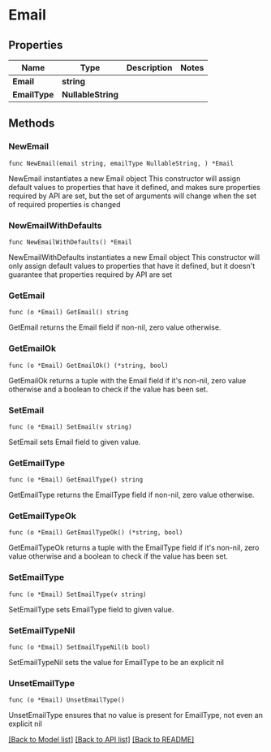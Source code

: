 # Email

## Properties

Name | Type | Description | Notes
------------ | ------------- | ------------- | -------------
**Email** | **string** |  | 
**EmailType** | **NullableString** |  | 

## Methods

### NewEmail

`func NewEmail(email string, emailType NullableString, ) *Email`

NewEmail instantiates a new Email object
This constructor will assign default values to properties that have it defined,
and makes sure properties required by API are set, but the set of arguments
will change when the set of required properties is changed

### NewEmailWithDefaults

`func NewEmailWithDefaults() *Email`

NewEmailWithDefaults instantiates a new Email object
This constructor will only assign default values to properties that have it defined,
but it doesn't guarantee that properties required by API are set

### GetEmail

`func (o *Email) GetEmail() string`

GetEmail returns the Email field if non-nil, zero value otherwise.

### GetEmailOk

`func (o *Email) GetEmailOk() (*string, bool)`

GetEmailOk returns a tuple with the Email field if it's non-nil, zero value otherwise
and a boolean to check if the value has been set.

### SetEmail

`func (o *Email) SetEmail(v string)`

SetEmail sets Email field to given value.


### GetEmailType

`func (o *Email) GetEmailType() string`

GetEmailType returns the EmailType field if non-nil, zero value otherwise.

### GetEmailTypeOk

`func (o *Email) GetEmailTypeOk() (*string, bool)`

GetEmailTypeOk returns a tuple with the EmailType field if it's non-nil, zero value otherwise
and a boolean to check if the value has been set.

### SetEmailType

`func (o *Email) SetEmailType(v string)`

SetEmailType sets EmailType field to given value.


### SetEmailTypeNil

`func (o *Email) SetEmailTypeNil(b bool)`

 SetEmailTypeNil sets the value for EmailType to be an explicit nil

### UnsetEmailType
`func (o *Email) UnsetEmailType()`

UnsetEmailType ensures that no value is present for EmailType, not even an explicit nil

[[Back to Model list]](../README.md#documentation-for-models) [[Back to API list]](../README.md#documentation-for-api-endpoints) [[Back to README]](../README.md)


